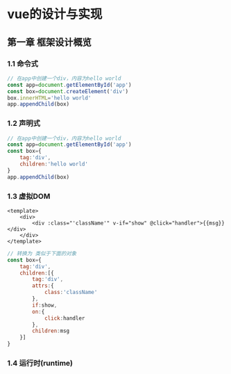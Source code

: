 # vue的设计与实现

## 第一章 框架设计概览

### 1.1 命令式

```js
// 在app中创建一个div，内容为hello world
const app=document.getElementById('app')
const box=document.createElement('div')
box.innerHTML='hello world'
app.appendChild(box)
```

### 1.2 声明式

```js
// 在app中创建一个div，内容为hello world
const app=document.getElementById('app')
const box={
    tag:'div',
    children:'hello world'
}
app.appendChild(box)
```

### 1.3 虚拟DOM
  
```vue
<template>
    <div>
        <div :class="'className'" v-if="show" @click="handler">{{msg}}</div>
    </div>
</template>
```
```js
// 转换为 类似于下面的对象
const box={
    tag:'div',
    children:[{
        tag:'div',
        attrs:{
            class:'className'
        },
        if:show,
        on:{
            click:handler
        },
        children:msg
    }]
}
```

### 1.4 运行时(runtime)





